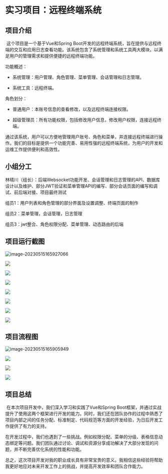 # 实习项目：远程终端系统

## 项目介绍

​    这个项目是一个基于Vue和Spring Boot开发的远程终端系统，旨在提供与远程终端的交互和应用日志查看功能。该系统包含了系统管理和系统工具两大模块，以满足用户的管理需求和提供便捷的远程终端功能。

功能概述：

- 系统管理：用户管理、角色管理、菜单管理、会话管理和日志管理。

- 系统工具：远程终端。

角色划分：

- 普通用户：本账号信息的查看修改，以及远程终端连接权限。

- 超级管理员：所有功能权限，包括修改用户信息，修改用户权限，连接远程终端。

​    通过该系统，用户可以方便地管理用户账号、角色和菜单，并连接远程终端进行操作。我们的目标是提供一个功能完善、易用性强的远程终端系统，为用户的开发和运维工作提供便利和高效性。



## 小组分工

林晴川（组长）：后端Websocket功能开发、会话管理和日志管理的API、数据库设计以及维护、部分JWT验证和菜单管理API的编写、部分会话页面的编写和调试、前后端对接、项目最终测试

组员1：用户列表和角色管理的部分界面及设置调整、终端页面的制作

组员2：菜单管理，会话管理，日志管理

组员3：jwt整合、角色权限分配、菜单管理、动态路由的后端



## 项目运行截图

![image-20230515165927066](https://picgo-yangqing.oss-cn-hangzhou.aliyuncs.com/img/202305151659064.png)

![](https://picgo-yangqing.oss-cn-hangzhou.aliyuncs.com/img/202305151659801.png)

![](https://picgo-yangqing.oss-cn-hangzhou.aliyuncs.com/img/202305151659791.png)

![](https://picgo-yangqing.oss-cn-hangzhou.aliyuncs.com/img/202305151659895.png)

![](https://picgo-yangqing.oss-cn-hangzhou.aliyuncs.com/img/202305151700997.png)

![](https://picgo-yangqing.oss-cn-hangzhou.aliyuncs.com/img/202305151700446.png)

![](https://picgo-yangqing.oss-cn-hangzhou.aliyuncs.com/img/202305151700407.png)

![](https://picgo-yangqing.oss-cn-hangzhou.aliyuncs.com/img/202305151700140.png)



## 项目流程图

![image-20230515165905949](https://picgo-yangqing.oss-cn-hangzhou.aliyuncs.com/img/202305151659163.png)

![](https://picgo-yangqing.oss-cn-hangzhou.aliyuncs.com/img/202305151701263.png)

![](https://picgo-yangqing.oss-cn-hangzhou.aliyuncs.com/img/202305151701466.png)

![](https://picgo-yangqing.oss-cn-hangzhou.aliyuncs.com/img/202305151701757.png)



## 项目总结

​    在本次项目开发中，我们深入学习和实践了Vue和Spring Boot框架，并通过实战提升了使用这两个框架进行开发的能力。同时，我们还在团队协作的过程中熟悉了项目内部之间的任务分配、标准制定、代码规范等方面的开发经验，为日后开发工作提供了有力的支持。

​    在开发过程中，我们也遇到了一些挑战。例如权限分配、菜单的分级、表格信息动态绑定等问题。我们团队通过讨论、调试和资源分享成功解决了大部分发现的问题，并不断完善优化系统的性能和功能。

​    总之，这次项目开发对我的职业成长具有非常宝贵的意义。我相信这些经验将帮助我更好地应对未来开发工作上的挑战，并提高开发效率和团队合作能力。

